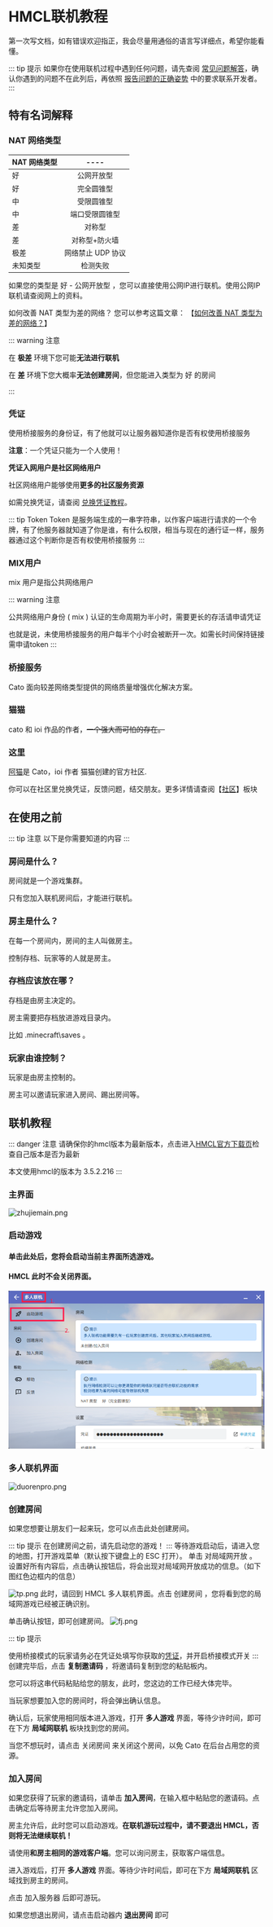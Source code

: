 # HMCL联机教程<Badge text="beta" type="warning"/>

第一次写文档，如有错误欢迎指正，我会尽量用通俗的语言写详细点，希望你能看懂。

::: tip 提示
如果你在使用联机过程中遇到任何问题，请先查阅 [常见问题解答](/faq.md)，确认你遇到的问题不在此列后，再依照 [报告问题的正确姿势](/report.md) 中的要求联系开发者。
:::

## 特有名词解释

### NAT 网络类型 
| NAT 网络类型    | ----  |
| ------------- |:-------------:| 
|好         | 公网开放型 | 
| 好      | 完全圆锥型      |   
| 中 | 受限圆锥型      |   
| 中     | 端口受限圆锥型      |   
| 差 | 对称型      | 
| 差      | 对称型+防火墙     |   
| 极差 | 网络禁止 UDP 协议      | 
| 未知类型      | 检测失败     |   

如果您的类型是 好 - 公网开放型 ，您可以直接使用公网IP进行联机。使用公网IP联机请查阅网上的资料。

如何改善 NAT 类型为差的网络？
您可以参考这篇文章：
【[如何改善 NAT 类型为差的网络？](https://zkitefly.github.io/hmcld/help/launcher/multiplayer-symmetric.html)】

::: warning 注意

在 **极差** 环境下您可能**无法进行联机**

在 **差**    环境下您大概率**无法创建房间**，但您能进入类型为 好 的房间

:::



### 凭证

使用桥接服务的身份证，有了他就可以让服务器知道你是否有权使用桥接服务

**注意**：一个凭证只能为一个人使用！

**凭证入网用户是社区网络用户**

社区网络用户能够使用**更多的社区服务资源**

如需兑换凭证，请查阅 [兑换凭证教程](/noin/pingzhengjiaocen.md)。

::: tip Token
Token 是服务端生成的一串字符串，以作客户端进行请求的一个令牌，有了他服务器就知道了你是谁，有什么权限，相当与现在的通行证一样，服务器通过这个判断你是否有权使用桥接服务 
:::

### MIX用户
mix 用户是指公共网络用户

::: warning 注意

公共网络用户身份 ( mix ) 认证的生命周期为半小时，需要更长的存活请申请凭证

也就是说，未使用桥接服务的用户每半个小时会被断开一次。如需长时间保持链接需申请token
:::




### 桥接服务

Cato 面向较差网络类型提供的网络质量增强优化解决方案。

### 猫猫
cato 和 ioi 作品的作者，~~一个强大而可怕的存在。~~

### 这里

[阿猫](https://mcer.cn/circle/cato)是 Cato，ioi 作者  猫猫创建的官方社区.
 
你可以在社区里兑换凭证，反馈问题，结交朋友。更多详情请查阅【[社区](/noin/pingzhengjiaocen.md)】板块




## 在使用之前
::: tip 注意
以下是你需要知道的内容
:::

### 房间是什么？
房间就是一个游戏集群。

只有您加入联机房间后，才能进行联机。

### 房主是什么？

在每一个房间内，房间的主人叫做房主。

控制存档、玩家等的人就是房主。

### 存档应该放在哪？

存档是由房主决定的。

房主需要把存档放进游戏目录内。

比如 .minecraft\saves 。

### 玩家由谁控制？

玩家是由房主控制的。

房主可以邀请玩家进入房间、踢出房间等。


## 联机教程
::: danger 注意
请确保你的hmcl版本为最新版本，点击进入[HMCL官方下载页](https://hmcl.huangyuhui.net/download/)检查自己版本是否为最新

本文使用hmcl的版本为 3.5.2.216
:::
### 主界面
![zhujiemain.png](./png/hmcl/zhujiemain.png)

### 启动游戏
#### 单击此处后，您将会启动当前主界面所选游戏。

#### HMCL 此时不会关闭界面。
![qingdong.png](./png/hmcl/qidong.png)
 
### 多人联机界面
![duorenpro.png](./png/hmcl/duorenpro.png)

### 创建房间

如果您想要让朋友们一起来玩，您可以点击此处创建房间。

::: tip 提示
在创建房间之前，请先启动您的游戏！
:::
等待游戏启动后，请进入您的地图，打开游戏菜单（默认按下键盘上的 ESC 打开）。
单击 对局域网开放 。
设置好所有内容后，点击确认按钮后，将会出现对局域网开放成功的信息。（如下图红色边框内的信息）

![tp.png](https://hmcl.huangyuhui.net/assets/img/docs/multiplayer/help/In-game.png)
此时，请回到 HMCL 多人联机界面。点击 创建房间 ，您将看到您的局域网游戏已经被正确识别。

单击确认按钮，即可创建房间。
![fj.png](./png/hmcl/hmcl/fj.png)

::: tip 提示

使用桥接模式的玩家请务必在凭证处填写你获取的[凭证](./hmcl.html#凭证)，并开启桥接模式开关
:::
创建完毕后，点击 **复制邀请码** ，将邀请码复制到您的粘贴板内。

您可以将这串代码粘贴给您的朋友，此时，您这边的工作已经大体完毕。

当玩家想要加入您的房间时，将会弹出确认信息。

确认后，玩家使用相同版本进入游戏，打开 **多人游戏** 界面，等待少许时间，即可在下方 **局域网联机** 板块找到您的房间。

当您不想玩时，请点击 关闭房间 来关闭这个房间，以免 Cato 在后台占用您的资源。

### 加入房间
如果您获得了玩家的邀请码，请单击 **加入房间**，在输入框中粘贴您的邀请码。点击确定后等待房主允许您加入房间。

房主允许后，此时您可以启动游戏。**在联机游玩过程中，请不要退出 HMCL，否则将无法继续联机！**

请使用**和房主相同的游戏客户端**。您可以询问房主，获取客户端信息。

进入游戏后，打开 **多人游戏** 界面。等待少许时间后，即可在下方 **局域网联机** 区域找到房主的房间。

点击 加入服务器 后即可游玩。

如果您想退出房间，请点击启动器内 **退出房间** 即可

